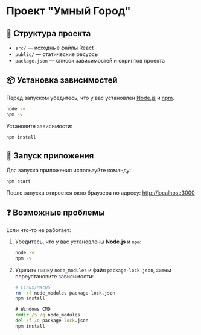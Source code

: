 # Проект "Умный Город"

## 📁 Структура проекта

- `src/` — исходные файлы React
- `public/` — статические ресурсы
- `package.json` — список зависимостей и скриптов проекта

## 📦 Установка зависимостей

Перед запуском убедитесь, что у вас установлен [Node.js](https://nodejs.org/) и [npm](https://www.npmjs.com/).

```bash
node -v
npm -v
```

Установите зависимости:

```bash
npm install
```

## 🚀 Запуск приложения

Для запуска приложения используйте команду:

```bash
npm start
```

После запуска откроется окно браузера по адресу: [http://localhost:3000](http://localhost:3000)

## ❓ Возможные проблемы

Если что-то не работает:

1. Убедитесь, что у вас установлены **Node.js** и `npm`:
   ```bash
   node -v
   npm -v
   ```

2. Удалите папку `node_modules` и файл `package-lock.json`, затем переустановите зависимости:

    ```bash
    # Linux/MacOS
    rm -rf node_modules package-lock.json
    npm install
    ```

    ```cmd
    # Windows CMD
    rmdir /s /q node_modules
    del /f /q package-lock.json
    npm install
    ```
